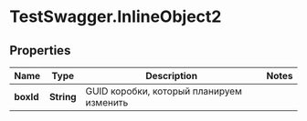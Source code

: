 # TestSwagger.InlineObject2

## Properties

Name | Type | Description | Notes
------------ | ------------- | ------------- | -------------
**boxId** | **String** | GUID коробки, который планируем изменить | 


